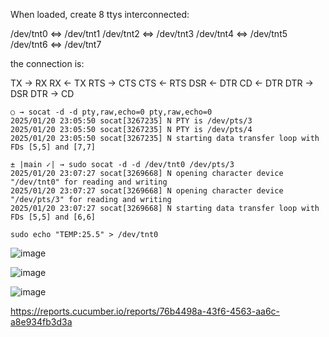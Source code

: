 

When loaded, create 8 ttys interconnected:

/dev/tnt0 <=> /dev/tnt1
/dev/tnt2 <=> /dev/tnt3
/dev/tnt4 <=> /dev/tnt5
/dev/tnt6 <=> /dev/tnt7

the connection is:

TX -> RX
RX <- TX
RTS -> CTS
CTS <- RTS
DSR <- DTR
CD <- DTR
DTR -> DSR
DTR -> CD


```
○ → socat -d -d pty,raw,echo=0 pty,raw,echo=0
2025/01/20 23:05:50 socat[3267235] N PTY is /dev/pts/3
2025/01/20 23:05:50 socat[3267235] N PTY is /dev/pts/4
2025/01/20 23:05:50 socat[3267235] N starting data transfer loop with FDs [5,5] and [7,7]
```


```
± |main ✓| → sudo socat -d -d /dev/tnt0 /dev/pts/3
2025/01/20 23:07:27 socat[3269668] N opening character device "/dev/tnt0" for reading and writing
2025/01/20 23:07:27 socat[3269668] N opening character device "/dev/pts/3" for reading and writing
2025/01/20 23:07:27 socat[3269668] N starting data transfer loop with FDs [5,5] and [6,6]
```



```
sudo echo "TEMP:25.5" > /dev/tnt0
```

![image](https://github.com/user-attachments/assets/6c5fee2a-e0a7-41cd-a71a-e820611046b6)

![image](https://github.com/user-attachments/assets/a280e3df-4606-4f97-9c90-5024c2c85d3d)

![image](https://github.com/user-attachments/assets/85d13fb6-f3e2-48e8-8f2d-9892a5b761fc)


https://reports.cucumber.io/reports/76b4498a-43f6-4563-aa6c-a8e934fb3d3a










